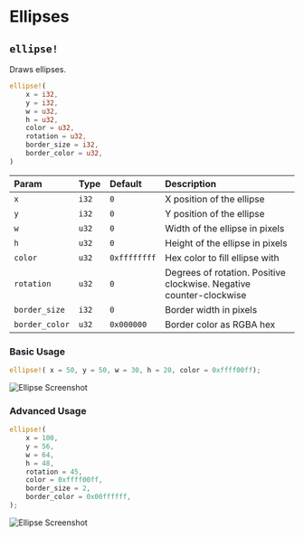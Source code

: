 # Ellipses

## `ellipse!`

Draws ellipses.

```rust title="turbo::canvas"
ellipse!(
    x = i32,
    y = i32,
    w = u32,
    h = u32,
    color = u32,
    rotation = u32,
    border_size = i32,
    border_color = u32,
)
```

| Param           | Type  | Default      | Description                                                         |
| :-------------- | :---- | :----------- | :------------------------------------------------------------------ |
| `x`             | `i32` | `0`          | X position of the ellipse                                           |
| `y`             | `i32` | `0`          | Y position of the ellipse                                           |
| `w`             | `u32` | `0`          | Width of the ellipse in pixels                                      |
| `h`             | `u32` | `0`          | Height of the ellipse in pixels                                     |
| `color`         | `u32` | `0xffffffff` | Hex color to fill ellipse with                                      |
| `rotation`      | `u32` | `0`          | Degrees of rotation. Positive clockwise. Negative counter-clockwise |
| `border_size`   | `i32` | `0`          | Border width in pixels                                              |
| `border_color`  | `u32` | `0x000000`   | Border color as RGBA hex                                            |


### Basic Usage

```rust
ellipse!( x = 50, y = 50, w = 30, h = 20, color = 0xffff00ff);
```

![Ellipse Screenshot](/ellipse_screenshot.png)

### Advanced Usage

```rust
ellipse!(
    x = 100,
    y = 56,
    w = 64,
    h = 48,
    rotation = 45,
    color = 0xffff00ff,
    border_size = 2,
    border_color = 0x00ffffff,
);
```

![Ellipse Screenshot](/ellipsev_screenshot.png)
